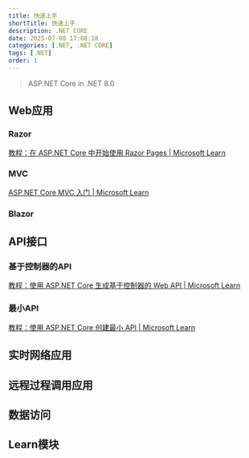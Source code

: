 ```yaml
---
title: 快速上手
shortTitle: 快速上手
description: .NET CORE
date: 2025-07-08 17:08:18
categories: [.NET, .NET CORE]
tags: [.NET]
order: 1
---
```


> ASP.NET Core in .NET 8.0

## Web应用

### Razor

[教程：在 ASP.NET Core 中开始使用 Razor Pages | Microsoft Learn](https://learn.microsoft.com/zh-cn/aspnet/core/tutorials/razor-pages/razor-pages-start?view=aspnetcore-8.0&tabs=visual-studio)

### MVC

[ASP.NET Core MVC 入门 | Microsoft Learn](https://learn.microsoft.com/zh-cn/aspnet/core/tutorials/first-mvc-app/start-mvc?view=aspnetcore-8.0&tabs=visual-studio)

### Blazor



## API接口

### 基于控制器的API

[教程：使用 ASP.NET Core 生成基于控制器的 Web API | Microsoft Learn](https://learn.microsoft.com/zh-cn/aspnet/core/tutorials/first-web-api?view=aspnetcore-8.0&tabs=visual-studio)

### 最小API

[教程：使用 ASP.NET Core 创建最小 API | Microsoft Learn](https://learn.microsoft.com/zh-cn/aspnet/core/tutorials/min-web-api?view=aspnetcore-8.0&tabs=visual-studio)

## 实时网络应用



## 远程过程调用应用



## 数据访问



## Learn模块

